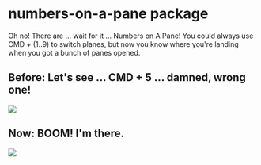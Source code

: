 # numbers-on-a-pane package

Oh no! There are ... wait for it ... Numbers on A Pane!
You could always use CMD + (1..9) to switch planes, but now you know where you're landing when you got a bunch of panes opened.

## Before: Let's see ... CMD + 5 ... damned, wrong one!
![](http://imgur.com/vHbrm93)

## Now: BOOM! I'm there.
![](http://imgur.com/vlf2Hyu)
